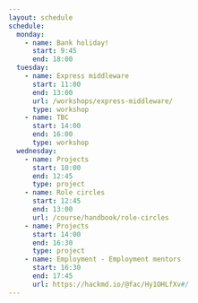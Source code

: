 ```yaml
---
layout: schedule
schedule:
  monday:
    - name: Bank holiday!
      start: 9:45
      end: 18:00
  tuesday:
    - name: Express middleware
      start: 11:00
      end: 13:00
      url: /workshops/express-middleware/
      type: workshop
    - name: TBC
      start: 14:00
      end: 16:00
      type: workshop
  wednesday:
    - name: Projects
      start: 10:00
      end: 12:45
      type: project
    - name: Role circles
      start: 12:45
      end: 13:00
      url: /course/handbook/role-circles
    - name: Projects
      start: 14:00
      end: 16:30
      type: project
    - name: Employment - Employment mentors
      start: 16:30
      end: 17:45
      url: https://hackmd.io/@fac/Hy1OHLfXv#/
---
```

